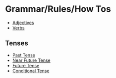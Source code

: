 # Grammar/Rules/How Tos
- [Adjectives](adjectives.md)
- [Verbs](verbs/verbs.md)
## Tenses
- [Past Tense]()
- [Near Future Tense]()
- [Future Tense]()
- [Conditional Tense](conditional-tense.md)